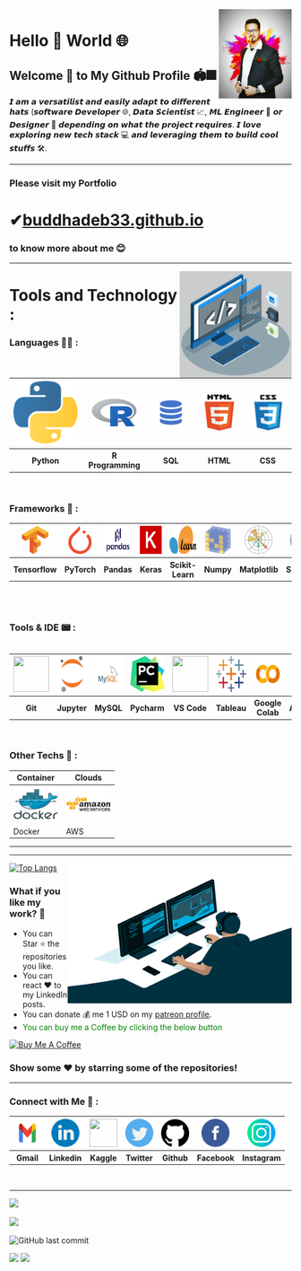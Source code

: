 <img align='right' src="https://github.com/aaroha33/aaroha33/blob/master/logos/my_image.jpeg" width="130" />

# Hello 👋 World 🌐

## Welcome 🤝 to My Github Profile 🏟🎆

𝙄 𝙖𝙢 𝙖 𝙫𝙚𝙧𝙨𝙖𝙩𝙞𝙡𝙞𝙨𝙩 𝙖𝙣𝙙 𝙚𝙖𝙨𝙞𝙡𝙮 𝙖𝙙𝙖𝙥𝙩 𝙩𝙤 𝙙𝙞𝙛𝙛𝙚𝙧𝙚𝙣𝙩 𝙝𝙖𝙩𝙨 (𝙨𝙤𝙛𝙩𝙬𝙖𝙧𝙚 𝘿𝙚𝙫𝙚𝙡𝙤𝙥𝙚𝙧 🌐, 𝘿𝙖𝙩𝙖 𝙎𝙘𝙞𝙚𝙣𝙩𝙞𝙨𝙩 📈, 𝙈𝙇 𝙀𝙣𝙜𝙞𝙣𝙚𝙚𝙧 🤖 𝙤𝙧 𝘿𝙚𝙨𝙞𝙜𝙣𝙚𝙧 🎨 𝙙𝙚𝙥𝙚𝙣𝙙𝙞𝙣𝙜 𝙤𝙣 𝙬𝙝𝙖𝙩 𝙩𝙝𝙚 𝙥𝙧𝙤𝙟𝙚𝙘𝙩 𝙧𝙚𝙦𝙪𝙞𝙧𝙚𝙨. 𝙄 𝙡𝙤𝙫𝙚 𝙚𝙭𝙥𝙡𝙤𝙧𝙞𝙣𝙜 𝙣𝙚𝙬 𝙩𝙚𝙘𝙝 𝙨𝙩𝙖𝙘𝙠 💻 𝙖𝙣𝙙 𝙡𝙚𝙫𝙚𝙧𝙖𝙜𝙞𝙣𝙜 𝙩𝙝𝙚𝙢 𝙩𝙤 𝙗𝙪𝙞𝙡𝙙 𝙘𝙤𝙤𝙡 𝙨𝙩𝙪𝙛𝙛𝙨 🛠️.

-------------------
### Please visit my Portfolio 

# ✔[buddhadeb33.github.io](https://buddhadeb33.github.io)

### to know more about me 😊
-------------------
<img align='right' src="https://github.com/buddhadeb33/buddhadeb33/blob/1621a88aa9c7cc370cca130d09894ad6b9286884/logos/techstack.gif" width="200" />

<!---
### Connect me Here <br>
<a href="https://www.linkedin.com/in/buddhadeb33/"><img src="https://github.com/aaroha33/aaroha33/blob/master/logos/linkedin.png" width="30" /></a>&nbsp;&nbsp;
<a href="https://github.com/aaroha33/"><img src="https://github.com/aaroha33/aaroha33/blob/master/logos/github-logo.png" width="30" /></a>&nbsp;&nbsp;
<a href="https://www.facebook.com/lbuddhadeb33/"><img src="https://github.com/aaroha33/aaroha33/blob/master/logos/facebook.png" width="30" /></a>&nbsp;&nbsp;
<a href="mailto:buddhadeb33@gmail.com"><img src="https://github.com/aaroha33/aaroha33/blob/master/logos/google-plus.png" width="30" /></a>&nbsp;&nbsp;
<a href="https://twitter.com/buddhadeb33"><img src="https://github.com/aaroha33/aaroha33/blob/master/logos/twitter.png" width="30" /></a>&nbsp;&nbsp;
<a href="https://www.kaggle.com/aaroha33"><img src="https://github.com/aaroha33/aaroha33/blob/master/logos/kaggle.png" width="30" /></a>&nbsp;&nbsp;
<a href="https://api.whatsapp.com/send?phone=7501385296&text=Hey%20!%20Hope%20you%20are%20having%20a%20good%20time%20!"><img src="https://github.com/aaroha33/aaroha33/blob/master/logos/whatsapp.jpg" width="30" /></a>&nbsp;&nbsp;
<a href="https://www.instagram.com/aaroha33"><img src="https://github.com/aaroha33/aaroha33/blob/master/logos/instagram.png" width="30" /></a>


  
#### Languages and Tools I know  

<code><img height="30" src="https://raw.githubusercontent.com/github/explore/80688e429a7d4ef2fca1e82350fe8e3517d3494d/topics/python/python.png"></code>
<code><img height="30" src="https://raw.githubusercontent.com/github/explore/80688e429a7d4ef2fca1e82350fe8e3517d3494d/topics/r/r.png"></code>
<code><img height="30" src="https://raw.githubusercontent.com/github/explore/80688e429a7d4ef2fca1e82350fe8e3517d3494d/topics/sql/sql.png"></code>
<code><img height="30" src="https://raw.githubusercontent.com/github/explore/80688e429a7d4ef2fca1e82350fe8e3517d3494d/topics/git/git.png"></code>
<code><img height="30" src="https://raw.githubusercontent.com/github/explore/80688e429a7d4ef2fca1e82350fe8e3517d3494d/topics/html/html.png"></code>
<code><img height="30" src="https://raw.githubusercontent.com/github/explore/80688e429a7d4ef2fca1e82350fe8e3517d3494d/topics/css/css.png"></code>
<code><img height="30" src="https://raw.githubusercontent.com/github/explore/80688e429a7d4ef2fca1e82350fe8e3517d3494d/topics/mysql/mysql.png"></code>
<code><img height="30" src="https://avatars0.githubusercontent.com/u/828667?s=200&v=4"></code>
<code><img height="30" src="https://avatars1.githubusercontent.com/u/17151892?s=400&u=891b7c4c2050a569d7825a5ab02c197d8db6c442&v=4"></code>
<code><img height="30" src="https://raw.githubusercontent.com/devicons/devicon/master/icons/docker/docker-original-wordmark.svg"></code>
<code><img height="30" src="https://raw.githubusercontent.com/devicons/devicon/master/icons/linux/linux-original.svg"></code>
<code><img height="30" src="https://raw.githubusercontent.com/devicons/devicon/master/icons/amazonwebservices/amazonwebservices-original-wordmark.svg"></code>
  
--->
# Tools and Technology :

### Languages 👨‍💻️ :
<table>
  <tr>
    <th><a href="https://www.python.org/"><img src="https://github.com/buddhadeb33/buddhadeb33/blob/master/logos/python-icon.svg"></a></th>
    <th><a href="https://dart.dev/" ><img src="https://raw.githubusercontent.com/github/explore/80688e429a7d4ef2fca1e82350fe8e3517d3494d/topics/r/r.png" height="64" width="80"></a></th>
     <th><a href="https://sql.com/"><img src="https://raw.githubusercontent.com/github/explore/80688e429a7d4ef2fca1e82350fe8e3517d3494d/topics/sql/sql.png" height="64" width="80"></a></th>
    <th><a href="https://docs.julialang.org/en/v1/"><img src="https://raw.githubusercontent.com/github/explore/80688e429a7d4ef2fca1e82350fe8e3517d3494d/topics/html/html.png" height="64" width="80"></a></th>
    <th><a href="https://docs.julialang.org/en/v1/"><img src="https://raw.githubusercontent.com/github/explore/80688e429a7d4ef2fca1e82350fe8e3517d3494d/topics/css/css.png" height="64" width="80"></a></th>
  </tr>
  <tr>
    <th>Python</th>
    <th>R Programming</th> 
    <th>SQL</th>
    <th>HTML</th> 
    <th>CSS</th> 
  </tr>
</table><br>

### Frameworks 🤖 :
<table>
  <tr>
    <th><a href="https://www.tensorflow.org/" target="_blank"><img src="https://github.com/buddhadeb33/buddhadeb33/blob/master/logos/tensorflow-icon.svg" height="50" width="50"></a></th>
    <th><a href="https://pytorch.org/tutorials/" target="_blank"><img src="https://github.com/buddhadeb33/buddhadeb33/blob/master/logos/pytorch-icon.svg" height="50" width="50"></a></th> 
    <th><a href="https://pandas.pydata.org/" target="_blank"><img src="https://github.com/buddhadeb33/buddhadeb33/blob/master/logos/pandas2.png" height="50" width="50"></a></th>
    <th><a href="https://keras.io/" target="_blank"><img src="https://github.com/buddhadeb33/buddhadeb33/blob/master/logos/keras.svg" height="50" width="50"></a></th>
    <th><a href="https://scikit-learn.org/" target="_blank"><img src="https://github.com/buddhadeb33/buddhadeb33/blob/master/logos/scikit-learn2.svg" height="50" width="50"></a></th>
    <th><a href="https://numpy.org/" target="_blank"><img src="https://github.com/buddhadeb33/buddhadeb33/blob/master/logos/numpy-icon.svg" height="50" width="50"></a></th>
    <th><a href="https://matplotlib.org/" target="_blank"><img src="https://github.com/buddhadeb33/buddhadeb33/blob/master/logos/Matplotlib_icon.svg" height="50" width="50"></a></th>
     <th><a href="https://seaborn.pydata.org/" target="_blank"><img src="https://github.com/buddhadeb33/buddhadeb33/blob/master/logos/seaborn2.svg" height="50" width="50"></a></th>
<th><a href="https://docs.opencv.org/master/"><img src="https://opencv.org/wp-content/uploads/2020/07/OpenCV_logo_no_text_.png" height="50" width="50"></a></th>
<th><a href="https://flask.palletsprojects.com/en/2.0.x/" target="_blank"><img src="https://github.com/buddhadeb33/buddhadeb33/blob/master/logos/flask.png" height="50" width="50"></a></th>
<th><a href="https://www.scipy.org/docs.html" target="_blank"><img src="https://github.com/buddhadeb33/buddhadeb33/blob/master/logos/scipy.png" height="50" width="50"></a></th>
  </tr>
  <tr>
    <th>Tensorflow</th>
    <th>PyTorch</th>
    <th>Pandas</th>
    <th>Keras</th>
    <th>Scikit-Learn</th>
    <th>Numpy</th>
    <th>Matplotlib</th>
    <th>Seaborn</th>
    <th>OpenCV</th>
    <th>Flask</th>
    <th>Scipy</th>
  </tr>
  </table><br>
  <table>
<br>

### Tools & IDE 📟 :
<table>
  <tr>
    <th><a href="https://git-scm.com/doc" target="_blank"><img src="https://git-scm.com/images/logos/downloads/Git-Icon-1788C.png" height="64" width="64"></a></th>
    <th><a href="https://jupyter.org/" target="_blank"><img src="https://github.com/buddhadeb33/buddhadeb33/blob/master/logos/jupyter-icon.svg" height="64" width="64"></a></th>
    <th><a href="https://jupyter.org/" target="_blank"><img src="https://raw.githubusercontent.com/github/explore/80688e429a7d4ef2fca1e82350fe8e3517d3494d/topics/mysql/mysql.png" height="64" width="64"></a></th>
    <th><a href="https://www.jetbrains.com/pycharm/" target="_blank"><img src="https://github.com/buddhadeb33/buddhadeb33/blob/master/logos/pycharm.svg" height="64" width="64"></a></th> 
    <th><a href="https://code.visualstudio.com/download" target="_blank"><img src="https://user-images.githubusercontent.com/674621/71187801-14e60a80-2280-11ea-94c9-e56576f76baf.png" height="64" width="64"></a></th>
    <th><a href="https://www.tableau.com/" target="_blank"><img src="https://github.com/buddhadeb33/buddhadeb33/blob/master/logos/tableau.svg" height="64" width="64"></a></th>
    <th><a href="https://colab.research.google.com/" target="_blank"><img src="https://github.com/buddhadeb33/buddhadeb33/blob/master/logos/google-colab.png" height="64" width="64"></a></th>
    <th><a href="https://www.anaconda.com/" target="_blank"><img src="https://github.com/buddhadeb33/buddhadeb33/blob/master/logos/anaconda.png" height="64" width="64"></a></th>
  
  </tr>
  
  <tr>
    <th>Git</th>
    <th>Jupyter</th>
    <th>MySQL</th>
    <th>Pycharm</th>
    <th>VS Code</th>
    <th>Tableau</th>
    <th>Google Colab</th>
    <th>Anaconda</th>
  </tr>
</table>
<br>
  

### Other Techs 🌟 :
  
|            Container          |      Clouds                 | 
|-------------------------------|-----------------------------|
|<a href="https://www.python.org/"><img src="https://raw.githubusercontent.com/devicons/devicon/master/icons/docker/docker-original-wordmark.svg" height="64" width="80"></a>           |<a href="https://www.python.org/"><img src="https://raw.githubusercontent.com/devicons/devicon/master/icons/amazonwebservices/amazonwebservices-original-wordmark.svg" height="64" width="80"></a>|
|            Docker            |              AWS            |
  
  
  
--------------------------
--------------------------
  
<img align="right" alt="GIF" src="https://github.com/buddhadeb33/buddhadeb33/blob/22c4c6921a6f08db69f2171adc6d4bb42bb130b8/logos/code.gif?raw=true" width="400" height="250" />

[![Top Langs](https://github-readme-stats.vercel.app/api/top-langs/?username=buddhadeb33&layout=compact&title_color=eac8af&icon_color=9f5f80&text_color=feffde&bg_color=132743)](https://github.com/buddhadeb33/github-readme-stats)


 
<h3>What if you like my work? 🤩</h3>
<ul>
  
  <li>You can Star ⭐ the repositories you like.</li>
  <li>You can react ❤️ to my LinkedIn posts.</li>
  <li>You can donate 💰 me 1 USD on my <a href="https://www.patreon.com/">patreon profile</a>.</li>
  <li> <span style="color: green"> You can buy me a Coffee by clicking the below button </span></li>
</ul>
<!---
## What if you like my work? 🤩 ✍️ :
- If You Like Any of My Repo. Give It ⭐. It Will Motivate Me. <br>
- Please Raise ✋ Issues If Any Have. <br>
- Follow ✅ Me So That You Will Get Informed About My Projects. <br>
- Thank You Very Much ❤️ For Visiting My Profile.
- You can buy me a Coffee by clicking the below button
  --->

<a href="https://www.buymeacoffee.com/TLmhCV5" target="_blank"><img src="https://cdn.buymeacoffee.com/buttons/default-blue.png" alt="Buy Me A Coffee"          style="height: 40px !important;width: 150px !important;" ></a>


### Show some ❤️ by starring some of the repositories!
  
--------------------------------------------------
### Connect with Me 📩 :
<table>
  <tr>
    <th><a href=""mailto:buddhadeb33@gmail.com"><img src="https://github.com/buddhadeb33/buddhadeb33/blob/master/logos/Gmail.svg"  height="50" width="50"></a></th>
    <th><a href="https://www.linkedin.com/in/buddhadeb33/"><img src="https://github.com/aaroha33/aaroha33/blob/master/logos/linkedin.png" height="50" width="50"></a></th>
    <th><a href="https://www.kaggle.com/aaroha33"><img src="https://github.com/aaroha33/aaroha33/blob/master/logos/kaggle.png" height="50" width="50"></a></th>
    <th><a "https://twitter.com/buddhadeb33"><img src="https://github.com/aaroha33/aaroha33/blob/master/logos/twitter.png" height="50" width="50"></a></th>
    <th><a href="https://github.com/aaroha33/"><img src="https://github.com/aaroha33/aaroha33/blob/master/logos/github-logo.png" height="50" width="50"></a></th>
    <th><a href="https://www.facebook.com/buddhadeb33/"><img src="https://github.com/aaroha33/aaroha33/blob/master/logos/facebook.png"  height="50" width="50"></a></th>
    <th><a href="https://www.instagram.com/aaroha33"><img src="https://github.com/aaroha33/aaroha33/blob/master/logos/instagram.png"  height="50" width="50"></a></th>
  </tr>
  <tr>
    <th>Gmail</th>
    <th>Linkedin</th>
    <th>Kaggle</th> 
    <th>Twitter</th>
    <th>Github</th>
    <th>Facebook</th>
    <th>Instagram</th>
  </tr>
</table><br>
  
  ---------------------------------------------------

![](https://visitor-badge.glitch.me/badge?page_id=buddhadeb33)
 
 <p align="left"> 
  <img src="https://profile-counter.glitch.me/buddhadeb33/count.svg" />
</p>
  
![GitHub last commit](https://img.shields.io/github/last-commit/buddhadeb33/buddhadeb33)


<img src="https://media.giphy.com/media/p4NLw3I4U0idi/giphy.gif" width="300"> <img src= "https://media.giphy.com/media/26tn33aiTi1jkl6H6/giphy.gif" width = "300">

